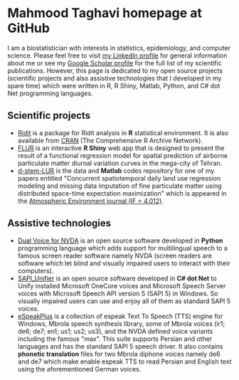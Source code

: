 # Mahmood Taghavi homepage at GitHub

I am a biostatistician with interests in statistics, epidemiology, and computer science. Please feel free to visit [my LinkedIn profile](https://www.linkedin.com/in/mahmood-taghavi-03836940/) for general information about me or see my [Google Scholar profile](https://scholar.google.com/citations?user=plLILOAAAAAJ) for the full list of my scientific publications.
However, this page is dedicated to my open source projects (scientific projects and also assistive technologies that I developed in my spare time) which were written in R, R Shiny, Matlab, Python, and C# dot Net programming languages.  

## Scientific projects

  - [Ridit](https://github.com/Mahmood-Taghavi/Ridit) is a package for Ridit analysis in **R** statistical environment. It is also available from [CRAN](https://cran.r-project.org/package=Ridit) (The Comprehensive R Archive Network). 
  - [FLUR](https://github.com/Mahmood-Taghavi/FLUR) is an interactive **R Shiny** web app that is designed to present the result of a functional regression model for spatial prediction of airborne particulate matter diurnal variation curves in the mega-city of Tehran. 
  - [d-stem-LUR](https://github.com/Mahmood-Taghavi/d-stem-LUR) is the data and **Matlab** codes repository for one of my papers entitled "Concurrent spatiotemporal daily land use regression modeling and missing data imputation of fine particulate matter using distributed space-time expectation maximization" which is appeared in the [Atmospheric Environment journal (IF = 4.012)](http://doi.org/10.1016/j.atmosenv.2019.117202).

## Assistive technologies

- [Dual Voice for NVDA](https://mahmood-taghavi.github.io/dual_voice/) is an open source software developed in **Python** programming language which adds support for multilingual speech to a famous screen reader software namely NVDA (screen readers are software which let blind and visually impaired users to interact with their computers).
- [SAPI_Unifier](https://mahmood-taghavi.github.io/SAPI_Unifier/) is an open source software developed in **C# dot Net** to Unify installed Microsoft OneCore voices and Microsoft Speech Server voices with Microsoft Speech API version 5 (SAPI 5) in Windows. So visually impaired users can use and enjoy all of them as standard SAPI 5 voices.  
- [eSpeakPlus](https://mahmood-taghavi.github.io/eSpeakPlus/) is a collection of espeak Text To Speech (TTS) engine for Windows, Mbrola speech synthesis library, some of Mbrola voices (ir1; de6; de7; en1; us1; us2; us3), and the NVDA defined voice variants including the famous "max". This suite supports Persian and other languages and has the standard SAPI 5 speech driver. It also contains **phonetic translation** files for two Mbrola diphone voices namely de6 and de7 which make enable espeak TTS to read Persian and English text using the aforementioned German voices. 
